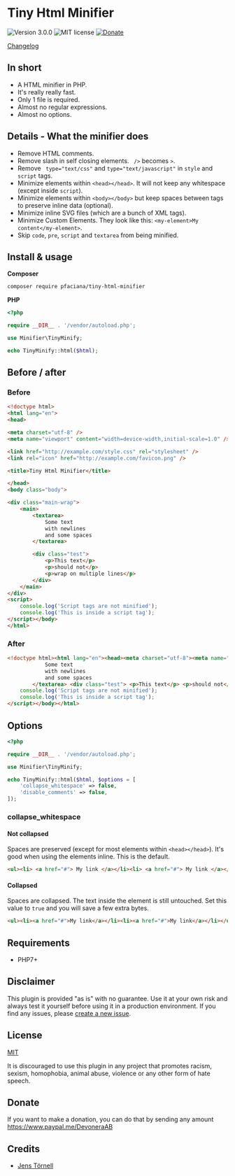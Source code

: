 # Tiny Html Minifier

![Version 3.0.0](https://img.shields.io/badge/version-3.0.0-blue.svg) ![MIT license](https://img.shields.io/badge/license-MIT-green.svg) [![Donate](https://img.shields.io/badge/give-donation-yellow.svg)](https://www.paypal.me/DevoneraAB)

[Changelog](changelog.md)

## In short

- A HTML minifier in PHP.
- It's really really fast.
- Only 1 file is required.
- Almost no regular expressions.
- Almost no options.

## Details - What the minifier does

- Remove HTML comments.
- Remove slash in self closing elements. ` />` becomes `>`.
- Remove ` type="text/css"` and `type="text/javascript"` in `style` and `script` tags.
- Minimize elements within `<head></head>`. It will not keep any whitespace (except inside `script`).
- Minimize elements within `<body></body>` but keep spaces between tags to preserve inline data (optional).
- Minimize inline SVG files (which are a bunch of XML tags).
- Minimize Custom Elements. They look like this: `<my-element>My content</my-element>`.
- Skip `code`, `pre`, `script` and `textarea` from being minified.

## Install & usage

**Composer**

```bash
composer require pfaciana/tiny-html-minifier
```

**PHP**

```php
<?php

require __DIR__ . '/vendor/autoload.php';

use Minifier\TinyMinify;

echo TinyMinify::html($html);
```

## Before / after

### Before

```html
<!doctype html>
<html lang="en">
<head>

<meta charset="utf-8" />
<meta name="viewport" content="width=device-width,initial-scale=1.0" />

<link href="http://example.com/style.css" rel="stylesheet" />
<link rel="icon" href="http://example.com/favicon.png" />

<title>Tiny Html Minifier</title>

</head>
<body class="body">

<div class="main-wrap">
    <main>
        <textarea>
            Some text
            with newlines
            and some spaces
        </textarea>

        <div class="test">
            <p>This text</p>
            <p>should not</p>
            <p>wrap on multiple lines</p>
        </div>
    </main>
</div>
<script>
    console.log('Script tags are not minified');
    console.log('This is inside a script tag');
</script></body>
</html>
```

### After

```html
<!doctype html><html lang="en"><head><meta charset="utf-8"><meta name="viewport" content="width=device-width,initial-scale=1.0"><link href="http://example.com/style.css" rel="stylesheet"><link rel="icon" href="http://example.com/favicon.png"><title>Tiny Html Minifier</title></head> <body class="body"><div class="main-wrap"> <main> <textarea>
            Some text
            with newlines
            and some spaces
        </textarea> <div class="test"> <p>This text</p> <p>should not</p> <p>wrap on multiple lines</p> </div> </main> </div> <script>
    console.log('Script tags are not minified');
    console.log('This is inside a script tag');
</script></body></html>
```

## Options

```php
<?php

require __DIR__ . '/vendor/autoload.php';

use Minifier\TinyMinify;

echo TinyMinify::html($html, $options = [
    'collapse_whitespace' => false,
    'disable_comments' => false,
]);
```

### collapse_whitespace

#### Not collapsed

Spaces are preserved (except for most elements within `<head></head>`). It's good when using the elements inline. This is the default.

```html
<ul><li> <a href="#"> My link </a></li><li> <a href="#"> My link </a></li> </ul>
```

#### Collapsed

Spaces are collapsed. The text inside the element is still untouched. Set this value to `true` and you will save a few extra bytes.

```html
<ul><li><a href="#">My link</a></li><li><a href="#">My link</a></li></ul>
```

## Requirements

- PHP7+

## Disclaimer

This plugin is provided "as is" with no guarantee. Use it at your own risk and always test it yourself before using it in a production environment. If you find any issues, please [create a new issue](https://github.com/jenstornell/tiny-html-minifier/issues/new).

## License

[MIT](https://github.com/jenstornell/tiny-html-minifier/blob/master/license)

It is discouraged to use this plugin in any project that promotes racism, sexism, homophobia, animal abuse, violence or any other form of hate speech.

## Donate

If you want to make a donation, you can do that by sending any amount https://www.paypal.me/DevoneraAB

## Credits

- [Jens Törnell](https://github.com/jenstornell)